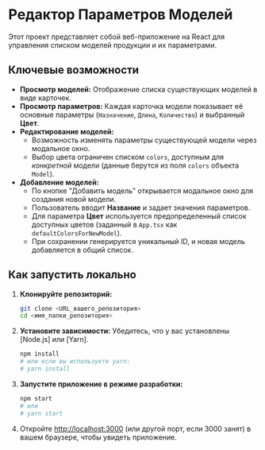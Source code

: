 # Редактор Параметров Моделей

Этот проект представляет собой веб-приложение на React для управления списком моделей продукции и их параметрами.

## Ключевые возможности

- **Просмотр моделей:** Отображение списка существующих моделей в виде карточек.
- **Просмотр параметров:** Каждая карточка модели показывает её основные параметры (`Назначение`, `Длина`, `Количество`) и выбранный **Цвет**.
- **Редактирование моделей:**
  - Возможность изменять параметры существующей модели через модальное окно.
  - Выбор цвета ограничен списком `colors`, доступным для _конкретной_ модели (данные берутся из поля `colors` объекта `Model`).
- **Добавление моделей:**
  - По кнопке "Добавить модель" открывается модальное окно для создания новой модели.
  - Пользователь вводит **Название** и задает значения параметров.
  - Для параметра **Цвет** используется предопределенный список доступных цветов (заданный в `App.tsx` как `defaultColorsForNewModel`).
  - При сохранении генерируется уникальный ID, и новая модель добавляется в общий список.

## Как запустить локально

1.  **Клонируйте репозиторий:**
    ```bash
    git clone <URL_вашего_репозитория>
    cd <имя_папки_репозитория>
    ```
2.  **Установите зависимости:**
    Убедитесь, что у вас установлены [Node.js] или [Yarn].
    ```bash
    npm install
    # или если вы используете yarn:
    # yarn install
    ```
3.  **Запустите приложение в режиме разработки:**
    ```bash
    npm start
    # или
    # yarn start
    ```
4.  Откройте [http://localhost:3000](http://localhost:3000) (или другой порт, если 3000 занят) в вашем браузере, чтобы увидеть приложение.
